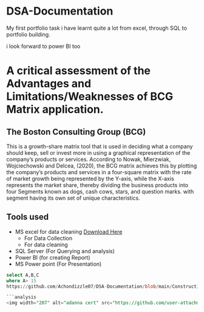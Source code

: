 # DSA-Documentation

My first portfolio task
i have learnt quite a lot from excel, through SQL to portfolio building. 

i look forward to power BI too


# A critical assessment of the Advantages and Limitations/Weaknesses of BCG Matrix application. 

## The Boston Consulting Group (BCG) 

This is a growth-share matrix tool that is used in deciding what a company should keep, sell or invest more in using a graphical representation of the company’s products or services. According to Nowak, Mierzwiak, Wojciechowski and Delcea, (2020), the BCG matrix achieves this by plotting the company’s products and services in a four-square matrix with the rate of market growth being represented by the Y-axis, while the X-axis represents the market share, thereby dividing the business products into four Segments known as dogs, cash cows, stars, and question marks. with segment having its own set of unique characteristics.


## Tools used
- MS excel for data cleaning [Download Here](https://www.microsoft.com)
  - For Data Collection
  - For data cleaning
- SQL Server (For Querying and analysis)
- Power BI (for creating Report)
- MS Power point (For Presentation)

```SQL
select A,B,C
where A> 15
https://github.com/Achondizzle07/DSA-Documentation/blob/main/Construction%20of%20100-bed%20capacity%20hospital.pod

```analysis
<img width="207" alt="adanna cert" src="https://github.com/user-attachments/assets/2846e323-6172-4cc9-9eb4-71eb5df3b553" />

